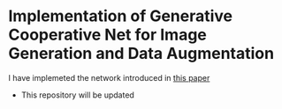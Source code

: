 # Implementation of Generative Cooperative Net for Image Generation and Data Augmentation
I have implemeted the network introduced in [this paper](https://arxiv.org/abs/1705.02887)
* This repository will be updated
